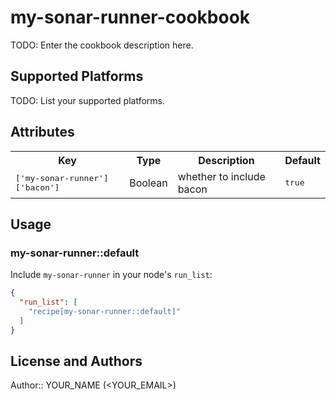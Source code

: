 # my-sonar-runner-cookbook

TODO: Enter the cookbook description here.

## Supported Platforms

TODO: List your supported platforms.

## Attributes

<table>
  <tr>
    <th>Key</th>
    <th>Type</th>
    <th>Description</th>
    <th>Default</th>
  </tr>
  <tr>
    <td><tt>['my-sonar-runner']['bacon']</tt></td>
    <td>Boolean</td>
    <td>whether to include bacon</td>
    <td><tt>true</tt></td>
  </tr>
</table>

## Usage

### my-sonar-runner::default

Include `my-sonar-runner` in your node's `run_list`:

```json
{
  "run_list": [
    "recipe[my-sonar-runner::default]"
  ]
}
```

## License and Authors

Author:: YOUR_NAME (<YOUR_EMAIL>)

